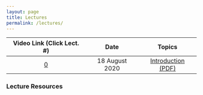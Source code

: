 ```yaml
---
layout: page
title: Lectures
permalink: /lectures/
---
```

| Video Link (Click Lect. #)                       | Date         |  Topics             
|:---------------------------:|:------------:|:-------------------:
|[0](https://www.dropbox.com/s/u0728madg0tizof/lecture_0.mp4?dl=0)|18 August 2020|[Introduction (PDF)](/lectures/lecture_0_introduction.pdf)


<!--
|[1](https://www.youtube.com/)|14 January 2020|[Overview of Machine Learning and Imaging (PDF)](/lectures/lecture_1_ML-Imaging_Summary_final.pdf)
|[2](https://www.youtube.com/)|16 January 2020|[Continuous Mathematics Review (PDF)](/lectures/lecture_2_math_continuous.pdf)
|[3](https://www.youtube.com/)|16 January 2020|[From Continuous to Discrete Mathematics (PDF)](/lectures/lecture_3_continuous_discrete_math.pdf)
|[4](https://www.youtube.com/)|21 January 2020|[Discrete Functions (PDF)](/lectures/lecture_4_math_discrete.pdf)
|[5](https://www.youtube.com/)|23 January 2020|[Introduction to Optimization (PDF)](/lectures/lecture_5_intro_optimization.pdf)
|[6](https://www.youtube.com/)|29 January 2020|[Ingredients for Machine Learning (PDF)](/lectures/lecture_6_optimization-to-ML.pdf)
|[7](https://www.youtube.com/)|31 January 2020|[Linear and Logistic Classification (PDF)](/lectures/lecture_7_ML-principles.pdf)
|[8](https://www.youtube.com/)|4 February 2020|["Deep" Networks: theoretical motvation (PDF)](/lectures/lecture_8_ML_Theory.pdf)
|[9](https://www.youtube.com/)|6,11 February 2020|[Convolutional Neural Networks (PDF)](/lectures/lecture_9_intro_to_CNN's.pdf)
|[10](https://www.youtube.com/)|11,13 February 2020|[Backpropagation in Deep Networks (PDF)](/lectures/lecture_10_Backpropagation.pdf)
|[11](https://www.youtube.com/)|18 February 2020|[Tools for your Deep Learning Toolbox (PDF)](/lectures/lecture_11_useful_DL_tools.pdf)
|[12](https://www.youtube.com/)|20 February 2020|[CNN implementation and visualization (PDF)](/lectures/lecture_12_CNNs_practical_tips.pdf)
|[13](https://www.youtube.com/)|25 February 2020|[CNN visualization tools and extensions (PDF)](/lectures/lecture_13_CNN-visualization-extensions.pdf)
|[14a](https://www.youtube.com/)|27 February 2020|[CNNs for object detection and segmentation(PDF)](/lectures/lecture_14a_object_detection_segmentation.pdf)
|[14b](https://www.youtube.com/)|3 March 2020|[CNNs as Autoencoders (PDF)](/lectures/lecture_14b_segmentation_autoencoder.pdf)
|[15](https://www.youtube.com/)|5 March 2020|[Introduction to Physical Layers in Machine Learning (PDF)](/lectures/lecture_15_intro_physical_CNNs.pdf)
|[16](https://www.dropbox.com/s/15xv22ar3o51me1/lecture_16.mp4?dl=0)|24 March 2020|[Introduction to Fourier Optics (PDF)](/lectures/lecture_16_intro_Fourier_optics.pdf)
|[17](https://www.dropbox.com/s/2bt4xs5lz5s3njh/lecture_17.mp4?dl=0)|26 March 2020|[Physical Layers with Coherent Fields (PDF)](/lectures/lecture_17_coherent_physical_layers.pdf)
|[18](https://www.dropbox.com/s/5rc6wmbjosok0jy/lecture_18.mp4?dl=0)|31 March 2020|[Physical Layer Guidelines and Implementations (PDF)](/lectures/lecture_18_physical_layer_guidelines.pdf)
|[19](https://www.dropbox.com/s/1gul07q88dcrjim/lecture_19.mp4?dl=0)|2 April 2020|[Published Physical CNN Examples and Ethics (PDF)](/lectures/lecture_19_PhysicalCNN_examples.pdf)
|[20](https://www.dropbox.com/s/srvkozj1o1huoh1/lecture_20.mp4?dl=0)|7 April 2020|[Recurrent Neural Networks (PDF)](/lectures/lecture_20_RNNs.pdf)
|[21](https://www.dropbox.com/s/nwjiu3j9hr1pixn/lecture_21.mp4?dl=0)|9 April 2020|[Reinforcement Learning (PDF)](/lectures/lecture_21_reinforcement_learning.pdf)
|[22](https://www.dropbox.com/s/x1at4xn98z791kg/lecture_22.mp4?dl=0)|14 April 2020|[Looking ahead – machine learning and imaging in 10 years (PDF)](/lectures/lecture_22_future_directions.pdf)
|[23](https://www.dropbox.com/s/7mpto1io200fjda/lecture_23.mp4?dl=0)|16 April 2020|[Machine Learning + Imaging Review (PDF)](/lectures/lecture_23_deep_imaging_review.pdf)
-->


### Lecture Resources

<!--
1. [Jupyter Notebook: Tensorflow basic optimization example](/data/basic_tensorflow_eager_example.ipynb)
2. [Jupyter Notebook: High level intro to Neural Networks in Tensorflow](/data/high_level_tf_intro.ipynb)
3. [Jupyter Notebook: A simple Autoencoder in Tensorflow/Keras](/data/Simple_Autoencoder.ipynb)
4. [Jupyter Notebook: Weighted image sum example](/data/weighted_image_sum_example.ipynb) - [Associated cube1.mat datafile](/data/cube1.mat)
5. [Jupyter Notebook: Physical layers exmaple](/data/physical_layers_example.ipynb)
-->

